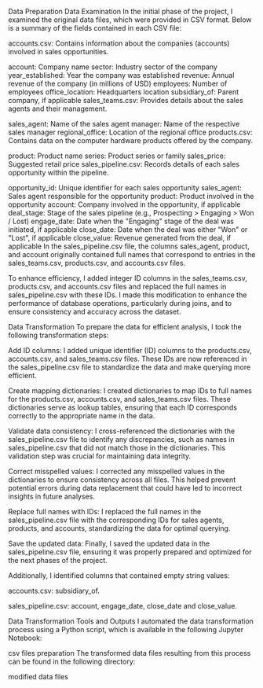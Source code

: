Data Preparation
Data Examination
In the initial phase of the project, I examined the original data files, which were provided in CSV format. Below is a summary of the fields contained in each CSV file:

accounts.csv: Contains information about the companies (accounts) involved in sales opportunities.

account: Company name
sector: Industry sector of the company
year_established: Year the company was established
revenue: Annual revenue of the company (in millions of USD)
employees: Number of employees
office_location: Headquarters location
subsidiary_of: Parent company, if applicable
sales_teams.csv: Provides details about the sales agents and their management.

sales_agent: Name of the sales agent
manager: Name of the respective sales manager
regional_office: Location of the regional office
products.csv: Contains data on the computer hardware products offered by the company.

product: Product name
series: Product series or family
sales_price: Suggested retail price
sales_pipeline.csv: Records details of each sales opportunity within the pipeline.

opportunity_id: Unique identifier for each sales opportunity
sales_agent: Sales agent responsible for the opportunity
product: Product involved in the opportunity
account: Company involved in the opportunity, if applicable
deal_stage: Stage of the sales pipeline (e.g., Prospecting > Engaging > Won / Lost)
engage_date: Date when the "Engaging" stage of the deal was initiated, if applicable
close_date: Date when the deal was either "Won" or "Lost", if applicable
close_value: Revenue generated from the deal, if applicable
In the sales_pipeline.csv file, the columns sales_agent, product, and account originally contained full names that correspond to entries in the sales_teams.csv, products.csv, and accounts.csv files.

To enhance efficiency, I added integer ID columns in the sales_teams.csv, products.csv, and accounts.csv files and replaced the full names in sales_pipeline.csv with these IDs. I made this modification to enhance the performance of database operations, particularly during joins, and to ensure consistency and accuracy across the dataset.

Data Transformation
To prepare the data for efficient analysis, I took the following transformation steps:

Add ID columns: I added unique identifier (ID) columns to the products.csv, accounts.csv, and sales_teams.csv files. These IDs are now referenced in the sales_pipeline.csv file to standardize the data and make querying more efficient.

Create mapping dictionaries: I created dictionaries to map IDs to full names for the products.csv, accounts.csv, and sales_teams.csv files. These dictionaries serve as lookup tables, ensuring that each ID corresponds correctly to the appropriate name in the data.

Validate data consistency: I cross-referenced the dictionaries with the sales_pipeline.csv file to identify any discrepancies, such as names in sales_pipeline.csv that did not match those in the dictionaries. This validation step was crucial for maintaining data integrity.

Correct misspelled values: I corrected any misspelled values in the dictionaries to ensure consistency across all files. This helped prevent potential errors during data replacement that could have led to incorrect insights in future analyses.

Replace full names with IDs: I replaced the full names in the sales_pipeline.csv file with the corresponding IDs for sales agents, products, and accounts, standardizing the data for optimal querying.

Save the updated data: Finally, I saved the updated data in the sales_pipeline.csv file, ensuring it was properly prepared and optimized for the next phases of the project.

Additionally, I identified columns that contained empty string values:

accounts.csv: subsidiary_of.

sales_pipeline.csv: account, engage_date, close_date and close_value.

Data Transformation Tools and Outputs
I automated the data transformation process using a Python script, which is available in the following Jupyter Notebook:

csv files preparation
The transformed data files resulting from this process can be found in the following directory:

modified data files
